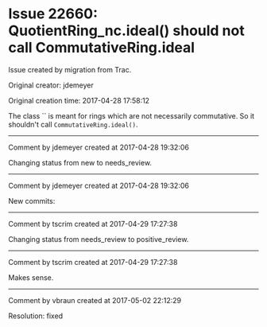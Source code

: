# Issue 22660: QuotientRing_nc.ideal() should not call CommutativeRing.ideal

Issue created by migration from Trac.

Original creator: jdemeyer

Original creation time: 2017-04-28 17:58:12

The class `` is meant for rings which are not necessarily commutative. So it shouldn't call `CommutativeRing.ideal()`.


---

Comment by jdemeyer created at 2017-04-28 19:32:06

Changing status from new to needs_review.


---

Comment by jdemeyer created at 2017-04-28 19:32:06

New commits:


---

Comment by tscrim created at 2017-04-29 17:27:38

Changing status from needs_review to positive_review.


---

Comment by tscrim created at 2017-04-29 17:27:38

Makes sense.


---

Comment by vbraun created at 2017-05-02 22:12:29

Resolution: fixed
